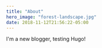 ```yaml
---
title: "About"
hero_image: "forest-landscape.jpg"
date: 2018-11-12T21:56:22-05:00
---
```


I'm a new blogger, testing Hugo!
